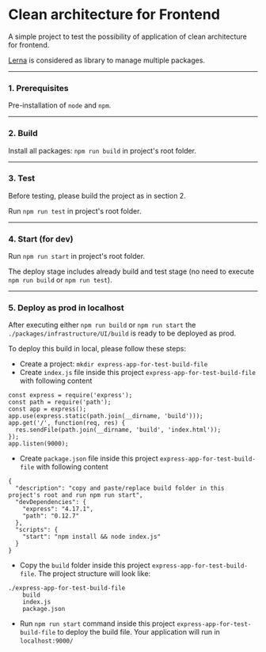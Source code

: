 # Clean architecture for Frontend

A simple project to test the possibility of application of clean architecture for frontend.

[Lerna](https://lerna.js.org/) is considered as library to manage multiple packages.

---

### 1. Prerequisites

Pre-installation of ```node``` and ```npm```.

---

### 2. Build

Install all packages: ```npm run build``` in project's root folder.

---

### 3. Test

Before testing, please build the project as in section 2.

Run ```npm run test``` in project's root folder.

---

### 4. Start (for dev)

Run ```npm run start``` in project's root folder.

The deploy stage includes already build and test stage
 (no need to execute ```npm run build``` or ```npm run test```).

---

### 5. Deploy as prod in localhost

After executing either ```npm run build``` or ```npm run start```
the ```./packages/infrastructure/UI/build``` is ready to be deployed as prod.
 
To deploy this build in local, please follow these steps:

- Create a project: ```mkdir express-app-for-test-build-file```
- Create ```index.js``` file inside this project ```express-app-for-test-build-file``` with following content

```
const express = require('express');
const path = require('path');
const app = express();
app.use(express.static(path.join(__dirname, 'build')));
app.get('/', function(req, res) {
  res.sendFile(path.join(__dirname, 'build', 'index.html'));
});
app.listen(9000);
```

- Create ```package.json``` file inside this project ```express-app-for-test-build-file``` with following content

```
{
  "description": "copy and paste/replace build folder in this project's root and run npm run start",
  "devDependencies": {
    "express": "4.17.1",
    "path": "0.12.7"
  },
  "scripts": {
    "start": "npm install && node index.js"
  }
}
```

- Copy the ```build``` folder inside this project ```express-app-for-test-build-file```.
The project structure will look like:

```
./express-app-for-test-build-file
    build
    index.js
    package.json
```

- Run ```npm run start``` command inside this project ```express-app-for-test-build-file``` to deploy the build file.
Your application will run in ```localhost:9000/```
